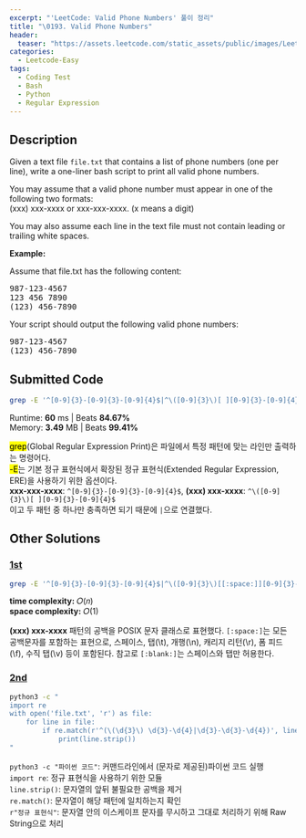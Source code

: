 ```yaml
---
excerpt: "'LeetCode: Valid Phone Numbers' 풀이 정리"
title: "\0193. Valid Phone Numbers"
header:
  teaser: "https://assets.leetcode.com/static_assets/public/images/LeetCode_Sharing.png"
categories:
  - Leetcode-Easy
tags:
  - Coding Test
  - Bash
  - Python
  - Regular Expression
---
```


## <i class="fa-solid fa-file-lines"></i> Description

Given a text file `file.txt` that contains a list of phone numbers (one per line), write a one-liner bash script to print all valid phone numbers.

You may assume that a valid phone number must appear in one of the following two formats:   
(xxx) xxx-xxxx or xxx-xxx-xxxx. (x means a digit)

You may also assume each line in the text file must not contain leading or trailing white spaces.

**Example:**

Assume that file.txt has the following content:

<pre>
987-123-4567
123 456 7890
(123) 456-7890
</pre>

Your script should output the following valid phone numbers:

<pre>
987-123-4567
(123) 456-7890
</pre>

## <i class="fa-solid fa-cloud-arrow-up"></i> Submitted Code

```bash
grep -E '^[0-9]{3}-[0-9]{3}-[0-9]{4}$|^\([0-9]{3}\)[ ][0-9]{3}-[0-9]{4}$' file.txt
```
<i class="fa-solid fa-clock"></i> Runtime: **60** ms \| Beats **84.67%**    
<i class="fa-solid fa-memory"></i> Memory: **3.49** MB \| Beats **99.41%**

<mark>grep</mark>(Global Regular Expression Print)은 파일에서 특정 패턴에 맞는 라인만 출력하는 명령어다.    
<mark>-E</mark>는 기본 정규 표현식에서 확장된 정규 표현식(Extended Regular Expression, ERE)을 사용하기 위한 옵션이다.    
**xxx-xxx-xxxx**: `^[0-9]{3}-[0-9]{3}-[0-9]{4}$`, **(xxx) xxx-xxxx**: `^\([0-9]{3}\)[ ][0-9]{3}-[0-9]{4}$`   
이고 두 패턴 중 하나만 충족하면 되기 때문에 `|`으로 연결했다.

## <i class="fa-solid fa-flask"></i> Other Solutions

### <a href="https://leetcode.com/problems/valid-phone-numbers/solutions/6430316/valid-phone-numbers/" target="_blank">1st</a>

```bash
grep -E '^[0-9]{3}-[0-9]{3}-[0-9]{4}$|^\([0-9]{3}\)[[:space:]][0-9]{3}-[0-9]{4}$' file.txt
```
<i class="fa-solid fa-clock"></i> **time complexity:** 𝑂(𝑛)            
<i class="fa-solid fa-memory"></i> **space complexity:** 𝑂(1)          

**(xxx) xxx-xxxx** 패턴의 공백을 POSIX 문자 클래스로 표현했다. `[:space:]`는 모든 공백문자를 포함하는 표현으로, 스페이스, 탭(\\t), 개행(\\n), 캐리지 리턴(\\r), 폼 피드(\\f), 수직 탭(\\v) 등이 포함된다. 참고로 `[:blank:]`는 스페이스와 탭만 허용한다.

### <a href="" target="_blank">2nd</a>

```bash
python3 -c "
import re
with open('file.txt', 'r') as file:
    for line in file:
        if re.match(r'^(\(\d{3}\) \d{3}-\d{4}|\d{3}-\d{3}-\d{4})', line.strip()):
            print(line.strip())
"
```
`python3 -c "파이썬 코드"`: 커맨드라인에서 (문자로 제공된)파이썬 코드 실행    
`import re`: 정규 표현식을 사용하기 위한 모듈    
`line.strip()`: 문자열의 앞뒤 불필요한 공백을 제거    
`re.match()`: 문자열이 해당 패턴에 일치하는지 확인    
`r"정규 표현식"`: 문자열 안의 이스케이프 문자를 무시하고 그대로 처리하기 위해 Raw String으로 처리